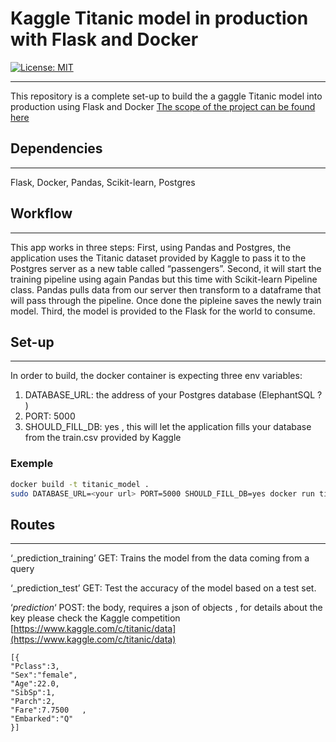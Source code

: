 # Kaggle Titanic model  in production with Flask and Docker
[![License: MIT](https://img.shields.io/badge/License-MIT-yellow.svg)](https://opensource.org/licenses/MIT)
- - - -
This repository is a complete set-up to build the a gaggle Titanic model into production using Flask and Docker
[The scope of the project can be found here](./Scope.md)

## Dependencies
- - - -
Flask, Docker, Pandas, Scikit-learn, Postgres

## Workflow
- - - -
This app works in three steps:
First, using Pandas and Postgres, the application uses the Titanic dataset provided by Kaggle to pass it to the Postgres server as a new table called “passengers”.
Second, it will start the training pipeline using again Pandas but this time with Scikit-learn Pipeline class. Pandas pulls data from our server then transform to a dataframe that will pass through the pipeline.
Once done the pipleine saves the newly train model.
Third, the model is provided to the Flask for the world to consume.

## Set-up 
- - - -
In order to build, the docker container is expecting three env variables:
1. DATABASE_URL: the address of your Postgres database (ElephantSQL ? )
2. PORT: 5000 
3. SHOULD_FILL_DB: yes , this will let the application fills your database from the train.csv provided by Kaggle

### Exemple

``` bash
docker build -t titanic_model .
sudo DATABASE_URL=<your url> PORT=5000 SHOULD_FILL_DB=yes docker run titanic_model -e DATABASE_URL -e PORT -e SHOULD_FILL_DB -p 5000:5000 titanic_model
```

## Routes
- - - -
‘_prediction_training’
GET:
Trains the model from the data coming from a query 

‘_prediction_test’
GET:
Test the accuracy of the model based on a test set.

‘_prediction_‘
POST:
the body, requires a json of objects , for details about the key please check the Kaggle competition [https://www.kaggle.com/c/titanic/data](https://www.kaggle.com/c/titanic/data)
```
[{
"Pclass":3,
"Sex":"female",
"Age":22.0,
"SibSp":1,
"Parch":2,
"Fare":7.7500	,
"Embarked":"Q"	
}]

```
